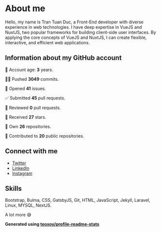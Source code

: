 # About me

Hello, my name is Tran Tuan Duc, a Front-End developer with diverse experience in web technologies. I have deep expertise in VueJS and NuxtJS, two popular frameworks for building client-side user interfaces. By applying the core concepts of VueJS and NuxtJS, I can create flexible, interactive, and efficient web applications.

## Information about my GitHub account

👶 Account age: **3** years.

👨‍💻 Pushed **3049** commits.

👐 Opened **41** issues.

✅ Submitted **45** pull requests.

👀 Reviewed **0** pull requests.

🌟 Received **27** stars.

👤 Own **26** repositories.

🤝 Contributed to **20** public repositories.

## Connect with me

- [Twitter](https://twitter.com/tuanducdesigner)
- [LinkedIn](https://www.linkedin.com/in/tuanductran)
- [Instagram](https://www.instagram.com/tuanductran.dev)

## Skills

Bootstrap, Bulma, CSS, GatsbyJS, Git, HTML, JavaScript, Jekyll, Laravel, Linux, MYSQL, NextJS.

A lot more 😅

**Generated using [teoxoy/profile-readme-stats](https://github.com/marketplace/actions/profile-readme-stats)**
